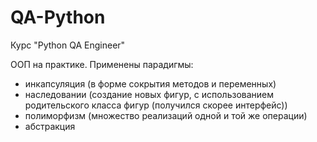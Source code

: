 # QA-Python
Курс "Python QA Engineer"

ООП на практике. 
Применены парадигмы: 
- инкапсуляция (в форме сокрытия методов и переменных) 
- наследовании (создание новых фигур, с использованием родительского класса фигур (получился скорее интерфейс))     
- полиморфизм (множество реализаций одной и той же операции)
- абстракция 
